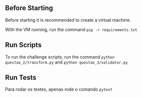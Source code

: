 ## Before Starting

Before starting it is recommended to create a virtual machine.

With the VM running, run the command `pip -r requirements.txt`

## Run Scripts

To run the challenge scripts, run the command `python questao_2/transform.py` and `python questao_3/validator.py`

## Run Tests

Para rodar os testes, apenas rode o comando `pytest`